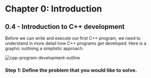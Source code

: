 # Chapter 0: Introduction

## 0.4 - Introduction to C++ development

Before we can write and execute our first C++ program, we need to understand in more detail how C++ programs get developed. Here is a graphic outlining a simplistic approach:

![cpp-program-development-outline](/Users/austin.connor/repos/my-notes/learn/learn-cpp/ch0-introduction/cpp-program-development-outline.png)

### Step 1: Define the problem that you would like to solve.

